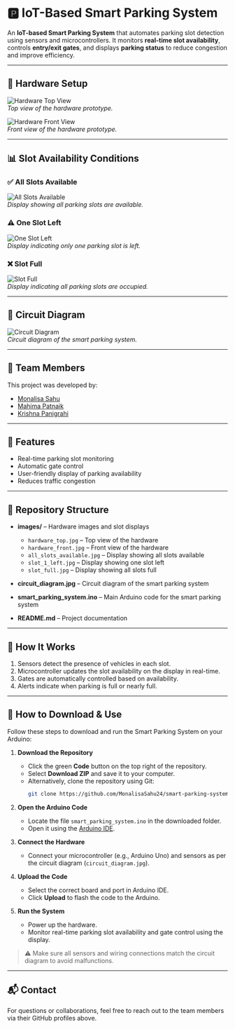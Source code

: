 # 🅿️ IoT-Based Smart Parking System

An **IoT-based Smart Parking System** that automates parking slot detection using sensors and microcontrollers. It monitors **real-time slot availability**, controls **entry/exit gates**, and displays **parking status** to reduce congestion and improve efficiency.

---

## 🔧 Hardware Setup

![Hardware Top View](images/hardware_top.jpg)  
*Top view of the hardware prototype.*

![Hardware Front View](images/hardware_front.jpg)  
*Front view of the hardware prototype.*

---

## 📊 Slot Availability Conditions

### ✅ All Slots Available
![All Slots Available](images/all_slots_available.jpg)  
*Display showing all parking slots are available.*

### ⚠️ One Slot Left
![One Slot Left](images/slot_1_left.jpg)  
*Display indicating only one parking slot is left.*

### ❌ Slot Full
![Slot Full](images/slot_full.jpg)  
*Display indicating all parking slots are occupied.*

---

## 🔌 Circuit Diagram

![Circuit Diagram](circuit_diagram.jpg)  
*Circuit diagram of the smart parking system.*

---

## 👥 Team Members

This project was developed by:
- [Monalisa Sahu](https://github.com/MonalisaSahu24)  
- [Mahima Patnaik](https://github.com/mahima-715)  
- [Krishna Panigrahi](https://github.com/mamuni77k)  

---

## 📌 Features

- Real-time parking slot monitoring  
- Automatic gate control  
- User-friendly display of parking availability  
- Reduces traffic congestion  

---

## 📂 Repository Structure

- **images/** – Hardware images and slot displays  
  - `hardware_top.jpg` – Top view of the hardware  
  - `hardware_front.jpg` – Front view of the hardware  
  - `all_slots_available.jpg` – Display showing all slots available  
  - `slot_1_left.jpg` – Display showing one slot left  
  - `slot_full.jpg` – Display showing all slots full  

- **circuit_diagram.jpg** – Circuit diagram of the smart parking system  
- **smart_parking_system.ino** – Main Arduino code for the smart parking system  
- **README.md** – Project documentation  

---

## 🚀 How It Works

1. Sensors detect the presence of vehicles in each slot.  
2. Microcontroller updates the slot availability on the display in real-time.  
3. Gates are automatically controlled based on availability.  
4. Alerts indicate when parking is full or nearly full.  

---

## 💾 How to Download & Use

Follow these steps to download and run the Smart Parking System on your Arduino:

1. **Download the Repository**
   - Click the green **Code** button on the top right of the repository.  
   - Select **Download ZIP** and save it to your computer.  
   - Alternatively, clone the repository using Git:
     ```bash
     git clone https://github.com/MonalisaSahu24/smart-parking-system.git
     ```

2. **Open the Arduino Code**
   - Locate the file `smart_parking_system.ino` in the downloaded folder.  
   - Open it using the [Arduino IDE](https://www.arduino.cc/en/software).

3. **Connect the Hardware**
   - Connect your microcontroller (e.g., Arduino Uno) and sensors as per the circuit diagram (`circuit_diagram.jpg`).  

4. **Upload the Code**
   - Select the correct board and port in Arduino IDE.  
   - Click **Upload** to flash the code to the Arduino.

5. **Run the System**
   - Power up the hardware.  
   - Monitor real-time parking slot availability and gate control using the display.  

> ⚠️ Make sure all sensors and wiring connections match the circuit diagram to avoid malfunctions.

---

## 📬 Contact

For questions or collaborations, feel free to reach out to the team members via their GitHub profiles above.
